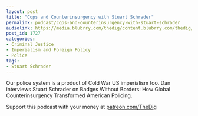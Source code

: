 ```yaml
---
layout: post
title: "Cops and Counterinsurgency with Stuart Schrader"
permalink: podcast/cops-and-counterinsurgency-with-stuart-schrader
audiolink: https://media.blubrry.com/thedig/content.blubrry.com/thedig/The_Dig-EP_265-Schrader.mp3
post_id: 1727
categories: 
- Criminal Justice
- Imperialism and Foreign Policy
- Police
tags: 
- Stuart Schrader
---
```


Our police system is a product of Cold War US imperialism too. Dan interviews Stuart Schrader on 
Badges Without Borders: How Global Counterinsurgency Transformed American Policing. 

Support this podcast with your money at 
[patreon.com/TheDig](https://patreon.com/TheDig)